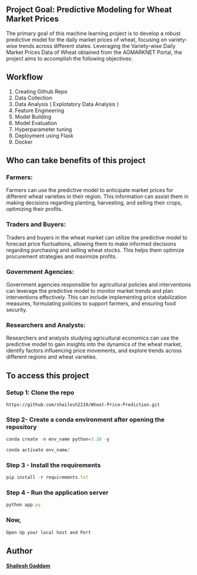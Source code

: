 ## Project Goal: Predictive Modeling for Wheat Market Prices
The primary goal of this machine learning project is to develop a robust predictive model for the daily market prices of wheat, focusing on variety-wise trends across different states. Leveraging the Variety-wise Daily Market Prices Data of Wheat obtained from the AGMARKNET Portal, the project aims to accomplish the following objectives:

## Workflow
1. Creating Github Repo
2. Data Collection
3. Data Analysis ( Explotatory Data Analysis )
4. Feature Engineering
5. Model Building
6. Model Evaluation
7. Hyperparameter tuning
8. Deployment using Flask
9. Docker

## Who can take benefits of this project
### Farmers:
Farmers can use the predictive model to anticipate market prices for different wheat varieties in their region. This information can assist them in making decisions regarding planting, harvesting, and selling their crops, optimizing their profits.

### Traders and Buyers: 
Traders and buyers in the wheat market can utilize the predictive model to forecast price fluctuations, allowing them to make informed decisions regarding purchasing and selling wheat stocks. This helps them optimize procurement strategies and maximize profits.

### Government Agencies: 
Government agencies responsible for agricultural policies and interventions can leverage the predictive model to monitor market trends and plan interventions effectively. This can include implementing price stabilization measures, formulating policies to support farmers, and ensuring food security.

### Researchers and Analysts: 
Researchers and analysts studying agricultural economics can use the predictive model to gain insights into the dynamics of the wheat market, identify factors influencing price movements, and explore trends across different regions and wheat varieties.

## To access this project
### Setup 1: Clone the repo
``` setup
https://github.com/shailesh2210/Wheat-Price-Prediction.git
```
### Step 2- Create a conda environment after opening the repository
```javascript
conda create -n env_name python=3.10 -y
```
```javascript
conda activate env_name/
```
### Step 3 - Install the requirements
```javascript
pip install -r requirements.txt
```
### Step 4 - Run the application server
```javascript
python app.py
```
### Now,
```javascript
Open Up your local host and Port
```
## Author 
#### [Shailesh Gaddam](https://github.com/shailesh2210)
